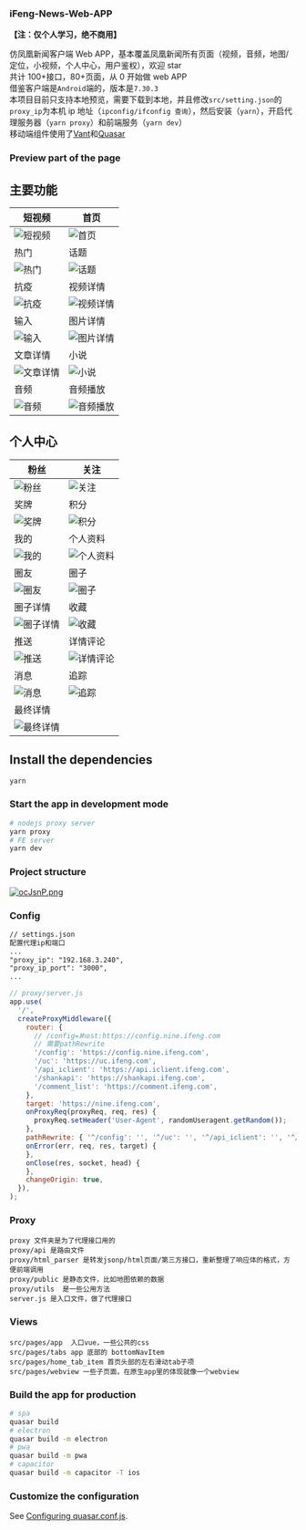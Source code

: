 ### iFeng-News-Web-APP

**【注：仅个人学习，绝不商用】**

仿凤凰新闻客户端 Web APP，基本覆盖凤凰新闻所有页面（视频，音频，地图/定位，小视频，个人中心，用户鉴权），欢迎 star
<br>
共计 100+接口，80+页面，从 0 开始做 web APP
<br>
借鉴客户端是`Android`端的，版本是`7.30.3`
<br>
本项目目前只支持本地预览，需要下载到本地，并且修改`src/setting.json`的`proxy_ip`为本机 ip 地址（`ipconfig/ifconfig 查询`），然后安装（`yarn`），开启代理服务器（`yarn proxy`）和前端服务（`yarn dev`）
<br>
移动端组件使用了[Vant](https://youzan.github.io/vant/#/zh-CN/quickstart)和[Quasar](http://www.quasarchs.com/)

### Preview part of the page

## 主要功能

| 短视频                                                                       | 首页                                                                      |
|---------------------------------------------------------------------------|-------------------------------------------------------------------------|
| ![短视频](https://cn-sy1.rains3.com/ifeng/screenshot/duanshipin.png)         | ![首页](https://cn-sy1.rains3.com/ifeng/screenshot/home.png)              |
| 热门                                                                        | 话题                                                                      |
| ![热门](https://cn-sy1.rains3.com/ifeng/screenshot/hot.png)                 | ![话题](https://cn-sy1.rains3.com/ifeng/screenshot/huati.png)             |
| 抗疫                                                                        | 视频详情                                                                    |
| ![抗疫](https://cn-sy1.rains3.com/ifeng/screenshot/kangyi.png)              | ![视频详情](https://cn-sy1.rains3.com/ifeng/screenshot/shipinxiangqing.png) |
| 输入                                                                        | 图片详情                                                                    |
| ![输入](https://cn-sy1.rains3.com/ifeng/screenshot/shuru.png)               | ![图片详情](https://cn-sy1.rains3.com/ifeng/screenshot/tupianxiangqing.png) |
| 文章详情                                                                      | 小说                                                                      |
| ![文章详情](https://cn-sy1.rains3.com/ifeng/screenshot/wenzhangxiangqing.png) | ![小说](https://cn-sy1.rains3.com/ifeng/screenshot/xiaoshuo.png)          |
| 音频                                                                        | 音频播放                                                                    |
| ![音频](https://cn-sy1.rains3.com/ifeng/screenshot/yinpin.png)              | ![音频播放](https://cn-sy1.rains3.com/ifeng/screenshot/yinpinbofang.png)    |

## 个人中心

| 粉丝                                                                             | 关注                                                                            |
|--------------------------------------------------------------------------------|-------------------------------------------------------------------------------|
| ![粉丝](https://cn-sy1.rains3.com/ifeng/screenshot/个人中心/fensi.png)               | ![关注](https://cn-sy1.rains3.com/ifeng/screenshot/个人中心/guanzhu.png)            |
| 奖牌                                                                             | 积分                                                                            |
| ![奖牌](https://cn-sy1.rains3.com/ifeng/screenshot/个人中心/jiangpai.png)            | ![积分](https://cn-sy1.rains3.com/ifeng/screenshot/个人中心/jifen.png)              |
| 我的                                                                             | 个人资料                                                                          |
| ![我的](https://cn-sy1.rains3.com/ifeng/screenshot/个人中心/mine.png)                | ![个人资料](https://cn-sy1.rains3.com/ifeng/screenshot/个人中心/profile.png)          |
| 圈友                                                                             | 圈子                                                                            |
| ![圈友](https://cn-sy1.rains3.com/ifeng/screenshot/个人中心/quanyou.png)             | ![圈子](https://cn-sy1.rains3.com/ifeng/screenshot/个人中心/quanzi.png)             |
| 圈子详情                                                                           | 收藏                                                                            |
| ![圈子详情](https://cn-sy1.rains3.com/ifeng/screenshot/个人中心/quanzixiangqing.png)   | ![收藏](https://cn-sy1.rains3.com/ifeng/screenshot/个人中心/shoucang.png)           |
| 推送                                                                             | 详情评论                                                                          |
| ![推送](https://cn-sy1.rains3.com/ifeng/screenshot/个人中心/tuisong.png)             | ![详情评论](https://cn-sy1.rains3.com/ifeng/screenshot/个人中心/xiangqingpinglun.png) |
| 消息                                                                             | 追踪                                                                            |
| ![消息](https://cn-sy1.rains3.com/ifeng/screenshot/个人中心/xiaoxi.png)              | ![追踪](https://cn-sy1.rains3.com/ifeng/screenshot/个人中心/zhuizong.png)           |
| 最终详情                                                                           |                                                                               |
| ![最终详情](https://cn-sy1.rains3.com/ifeng/screenshot/个人中心/zuizhongxiangqing.png) |                                                                               |

## Install the dependencies

```bash
yarn
```

### Start the app in development mode

```bash
# nodejs proxy server
yarn proxy
# FE server
yarn dev
```

### Project structure

[![ocJsnP.png](https://s4.ax1x.com/2021/12/07/ocJsnP.png)](https://imgtu.com/i/ocJsnP)

### Config

```txt
// settings.json
配置代理ip和端口
...
"proxy_ip": "192.168.3.240",
"proxy_ip_port": "3000",
...
```

```js
// proxy/server.js
app.use(
  '/',
  createProxyMiddleware({
    router: {
      // /config=》host:https://config.nine.ifeng.com
      // 需要pathRewrite
      '/config': 'https://config.nine.ifeng.com',
      '/uc': 'https://uc.ifeng.com',
      '/api_iclient': 'https://api.iclient.ifeng.com',
      '/shankapi': 'https://shankapi.ifeng.com',
      '/comment_list': 'https://comment.ifeng.com',
    },
    target: 'https://nine.ifeng.com',
    onProxyReq(proxyReq, req, res) {
      proxyReq.setHeader('User-Agent', randomUseragent.getRandom());
    },
    pathRewrite: { '^/config': '', '^/uc': '', '^/api_iclient': '', '^/shankapi': '', '^/comment_list': '' },
    onError(err, req, res, target) {
    },
    onClose(res, socket, head) {
    },
    changeOrigin: true,
  }),
);
```

### Proxy

```
proxy 文件夹是为了代理接口用的
proxy/api 是路由文件
proxy/html_parser 是转发jsonp/html页面/第三方接口，重新整理了响应体的格式，方便前端调用
proxy/public 是静态文件，比如地图依赖的数据
proxy/utils  是一些公用方法
server.js 是入口文件，做了代理接口
```

### Views

```
src/pages/app  入口vue，一些公共的css
src/pages/tabs app 底部的 bottomNavItem
src/pages/home_tab_item 首页头部的左右滑动tab子项
src/pages/webview 一些子页面，在原生app里的体现就像一个webview
```

### Build the app for production

```bash
# spa
quasar build
# electron
quasar build -m electron
# pwa
quasar build -m pwa
# capacitor
quasar build -m capacitor -T ios
```

### Customize the configuration

See [Configuring quasar.conf.js](https://quasar.dev/quasar-cli/quasar-conf-js).